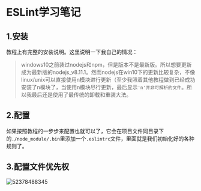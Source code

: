 # ESLint学习笔记



## 1.安装

教程上有完整的安装说明。这里说明一下我自己的情况：

>  windows10之前装过nodejs和npm，但是版本不是最新版。所以想要更新成为最新版的nodejs_v8.11.1。然而nodejs在win10下的更新比较复杂，不像linux/unix可以直接使用n模块进行更新（至少我照着其他教程做到已经成功安装了n模块了，当使用n模块尽行更新，最后显示`'n'并非可解析的文件`。所以我最后还是使用了最传统的卸载和重装大法。



## 2.配置

如果按照教程的一步步来配置也就可以了，它会在项目文件同目录下的`./node_module/.bin`里添加一个`.eslintrc`文件，里面就是我们初始化好的各种规则了。



## 3.配置文件优先权

![52378488345](C:\Users\81213\AppData\Local\Temp\1523784883452.png)